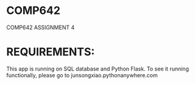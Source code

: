 # COMP642
COMP642 ASSIGNMENT 4
# REQUIREMENTS:
This app is running on SQL database and Python Flask. To see it running functionally, please go to junsongxiao.pythonanywhere.com
